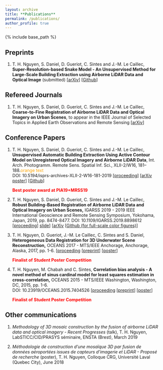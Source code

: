 ```yaml
---
layout: archive
title: **Publications**
permalink: /publications/
author_profile: true
---
```


{% include base_path %}

<!--{% if author.googlescholar %}
  You can also find my articles on <u><a href=**{{author.googlescholar}}**>my Google Scholar profile</a>.</u>
{% endif %}-->

## Preprints
1. T. H. Nguyen, S. Daniel, D. Gueriot, C. Sintes and J.-M. Le Caillec, **Super-Resolution-based Snake Model - An Unsupervised Method for Large-Scale Building Extraction using Airborne LiDAR Data and Optical Image** (submitted) \[[arXiv](https://arxiv.org/abs/2004.08522)\] \[[Github](https://github.com/nthuy190991/SRSM_QuebecCity_building_extraction)\]<script type="text/javascript" src="https://d1bxh8uas1mnw7.cloudfront.net/assets/embed.js"></script><div class="altmetric-embed" data-badge-type="donut" data-altmetric-id="80197156" />

## Refereed Journals
1. T. H. Nguyen, S. Daniel, D. Gueriot, C. Sintes and J.-M. Le Caillec, **Coarse-to-Fine Registration of Airborne LiDAR Data and Optical Imagery on Urban Scenes**, to appear in the IEEE Journal of Selected Topics in Applied Earth Observations and Remote Sensing \[[arXiv](https://arxiv.org/abs/1909.13817)\]

## Conference Papers
1. T. H. Nguyen, S. Daniel, D. Gueriot, C. Sintes and J.-M. Le Caillec, **Unsupervised Automatic Building Extraction Using Active Contour Model on Unregistered Optical Imagery and Airborne LiDAR Data**, Int. Arch. Photogramm. Remote Sens. Spatial Inf. Sci., XLII-2/W16, 181–188.<span style="color:orange;">orange text</span><br>
DOI: 10.5194/isprs-archives-XLII-2-W16-181-2019 \[[proceeding](https://www.int-arch-photogramm-remote-sens-spatial-inf-sci.net/XLII-2-W16/181/2019/isprs-archives-XLII-2-W16-181-2019.pdf)\] \[[arXiv](https://arxiv.org/abs/1907.06206) [poster](https://www.dropbox.com/s/l8xr08ksu2io0ho/poster.pdf?dl=0)\] \[[Github](https://github.com/nthuy190991/polygonization_PIA2019)\] <br><p style="color:red"><b> Best poster award at PIA19+MRSS19 </b></p>

2. T. H. Nguyen, S. Daniel, D. Gueriot, C. Sintes and J.-M. Le Caillec, **Robust Building-Based Registration of Airborne LiDAR Data and Optical Imagery on Urban Scenes,** IGARSS 2019 - 2019 IEEE International Geoscience and Remote Sensing Symposium, Yokohama, Japan, 2019, pp. 8474-8477.
DOI: 10.1109/IGARSS.2019.8898612 \[[proceeding](https://ieeexplore.ieee.org/document/8898612)\] [slide](https://www.dropbox.com/s/s8tv51iewezzfks/TH1.R10.4.pdf?dl=0)\] \[[arXiv](https://arxiv.org/abs/1904.03668)  \[[Github (for full-scale color figures)](https://github.com/nthuy190991/igarss2019)\]

3. T. H. Nguyen, D. Gueriot, J.-M. Le Caillec, C. Sintes and S. Daniel, **Heterogeneous Data Registration for 3D Underwater Scene Reconstruction,** OCEANS 2017 - MTS/IEEE Anchorage, Anchorage, Alaska, 2017, pp. 1-6. \[[proceeding](https://ieeexplore.ieee.org/document/8232327) \[[preprint](https://www.researchgate.net/publication/320016469_Heterogeneous_Data_Registration_for_3D_Underwater_Scene_Reconstruction)\] \[[poster](https://www.dropbox.com/s/srdo0j02q2o1gz5/poster.pdf?dl=0)\]<br><p style="color:red"><b>Finalist of Student Poster Competition</b></p>

4. T. H. Nguyen, M. Chabah and C. Sintes, **Correlation bias analysis - A novel method of sinus cardinal model for least squares estimation in cross-correlation,** OCEANS 2015 - MTS/IEEE Washington, Washington, DC, 2015, pp. 1-6. <br>
DOI: 10.23919/OCEANS.2015.7404526 \[[proceeding](https://ieeexplore.ieee.org/abstract/document/7404526/) \[[preprint](https://www.researchgate.net/publication/298786880_Correlation_bias_analysis_-_A_novel_method_of_sinus_cardinal_model_for_least_squares_estimation_in_cross-correlation)\] \[[poster](https://www.dropbox.com/s/zjwgzj0rv02ftwj/poster.pdf?dl=0)\]<br><p style="color:red"><b>Finalist of Student Poster Competition</b></p>
 	 
 	 
## Other communications
1. *Methodology of 3D mosaic construction by the fusion of airborne LiDAR data and optical imagery - Recent Progresses* (talk), T. H. Nguyen, LabSTICC/CID/PRASYS séminaire, ENSTA (Brest), March 2019

2. *Méthodologie de construction d’une mosaïque 3D par fusion de données aéroportées issues de capteurs d’imagerie et LiDAR - Proposé de recherche* (poster),  T. H. Nguyen, Colloque CRG, Université Laval (Quebec City), June 2018
